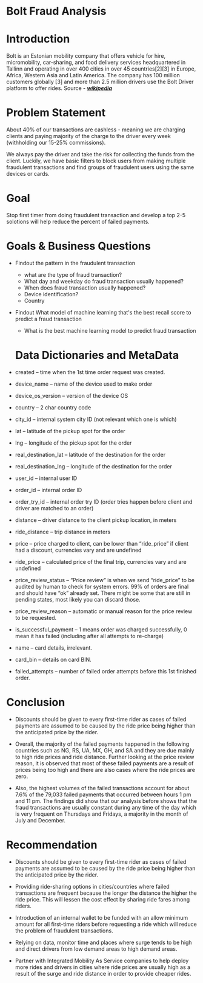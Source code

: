 # Bolt Fraud Analysis

# Introduction
Bolt is an Estonian mobility company that offers vehicle for hire, micromobility, car-sharing, and food delivery services headquartered in Tallinn and operating in over 400 cities in over 45 countries[2][3] in Europe, Africa, Western Asia and Latin America. The company has 100 million customers globally [3] and more than 2.5 million drivers use the Bolt Driver platform to offer rides. Source - [**_wikipedia_** ](https://en.wikipedia.org/wiki/Bolt_(company))

# **Problem Statement**
About 40% of our transactions are cashless - meaning we are charging clients and paying majority of the charge to the driver every week (withholding our 15-25% commissions).

We always pay the driver and take the risk for collecting the funds from the client. Luckily, we have basic filters to block users from making multiple fraudulent transactions and find groups of fraudulent users using the same devices or cards. 

# **Goal**
Stop first timer from doing fraudulent transaction and develop a top 2-5 solotions will help reduce the percent of failed payments.

# Goals & Business Questions

* Findout the pattern in the fraudulent transaction
  * what are the type of fraud transaction?
  * What day and weekday do fraud transaction usually happened?
  * When does fraud transaction usually happened?
  * Device identification?
  * Country
  
* Findout What model of machine learning that's the best recall score to   predict a fraud transaction
  * What is the best machine learning model to predict fraud transaction
  
  # Data Dictionaries and MetaData
* created – time when the 1st time order request was created.
* device_name – name of the device used to make order
* device_os_version – version of the device OS
* country – 2 char country code
* city_id – internal system city ID (not relevant which one is which)
* lat – latitude of the pickup spot for the order
* lng – longitude of the pickup spot for the order
* real_destination_lat – latitude of the destination for the order
*  real_destination_lng – longitude of the destination for the order
*  user_id – internal user ID
*  order_id – internal order ID
* order_try_id – internal order try ID (order tries happen before client and driver are matched to an order)
*  distance – driver distance to the client pickup location, in meters
*  ride_distance – trip distance in meters
*  price – price charged to client, can be lower than “ride_price” if client had a discount, currencies vary and are undefined
*  ride_price – calculated price of the final trip, currencies vary and are undefined
*  price_review_status – “Price review” is when we send “ride_price” to be audited by human to check for system errors. 99% of orders are final and should have “ok” already set. There might be some that are still in pending states, most likely you can discard those.
*  price_review_reason – automatic or manual reason for the price review to be requested.
*  is_successful_payment – 1 means order was charged successfully, 0 mean it has failed (including after all attempts to re-charge)
*  name – card details, irrelevant.
*  card_bin – details on card BIN.
*  failed_attempts – number of failed order attempts before this 1st finished order.

# Conclusion

* Discounts should be given to every first-time rider as cases of failed payments are assumed to be caused by the ride price being higher than the anticipated price by the rider.​

* Overall, the majority of the failed payments happened in the following countries such as NG, RS, UA, MX, GH, and SA and they are due mainly to high ride prices and ride distance. Further looking at the price review reason, it is observed that most of these failed payments are a result of prices being too high and there are also cases where the ride prices are zero.


* Also, the highest volumes of the failed transactions account for about 7.6% of the 79,033 failed payments that occurred between hours 1 pm and 11 pm. The findings did show that our analysis before shows that the fraud transactions are usually constant during any time of the day which is very frequent on Thursdays and Fridays, a majority in the month of July and December.


# Recommendation
* Discounts should be given to every first-time rider as cases of failed payments are assumed to be caused by the ride price being higher than the anticipated price by the rider.​

* Providing ride-sharing options in cities/countries where failed transactions are frequent because the longer the distance the higher the ride price. This will lessen the cost effect by sharing ride fares among riders.​

* Introduction of an internal wallet to be funded with an allow minimum amount for all first-time riders before requesting a ride which will reduce the problem of fraudulent transactions. ​

* Relying on data, monitor time and places where surge tends to be high and direct drivers from low demand areas to high demand areas.​

* Partner with Integrated Mobility As Service companies to help deploy more rides and drivers in cities where ride prices are usually high as a result of the surge and ride distance in order to provide cheaper rides.​


